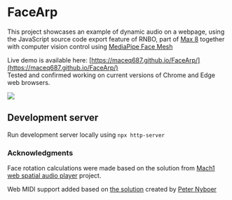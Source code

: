 # FaceArp

This project showcases an example of dynamic audio on a webpage, using the JavaScript source code export feature of RNBO, part of [Max 8](https://cycling74.com/products/max) together with computer vision control using [MediaPipe Face Mesh](https://google.github.io/mediapipe/solutions/face_mesh)

Live demo is available here: [https://maceq687.github.io/FaceArp/](https://maceq687.github.io/FaceArp/)  
Tested and confirmed working on current versions of Chrome and Edge web browsers.

<a href="https://www.youtube.com/watch?v=1e5spj8JPvc" target="_blank"><img src="FaceArp.gif" /></a>

## Development server

Run development server locally using `npx http-server`

### Acknowledgments

Face rotation calculations were made based on the solution from [Mach1 web spatial audio player](https://github.com/Mach1Studios/m1-web-spatialaudioplayer) project.  

Web MIDI support added based on [the solution](https://cycling74.com/forums/web-export-and-midi#reply-63b6385047b56d0014f138dd) created by [Peter Nyboer](https://github.com/nyboer)
